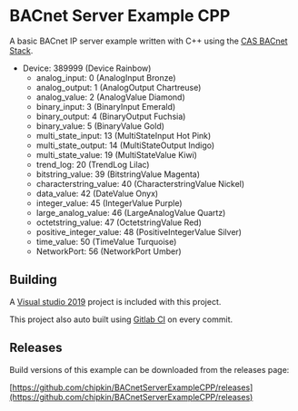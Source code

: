 # BACnet Server Example CPP

A basic BACnet IP server example written with C++ using the [CAS BACnet Stack](https://www.bacnetstack.com/).

- Device: 389999 (Device Rainbow)
  - analog_input: 0  (AnalogInput Bronze)
  - analog_output: 1  (AnalogOutput Chartreuse)
  - analog_value: 2  (AnalogValue Diamond)
  - binary_input: 3  (BinaryInput Emerald)
  - binary_output: 4  (BinaryOutput Fuchsia)
  - binary_value: 5  (BinaryValue Gold)
  - multi_state_input: 13  (MultiStateInput Hot Pink)
  - multi_state_output: 14  (MultiStateOutput Indigo)
  - multi_state_value: 19  (MultiStateValue Kiwi)
  - trend_log: 20  (TrendLog Lilac)
  - bitstring_value: 39  (BitstringValue Magenta)
  - characterstring_value: 40  (CharacterstringValue Nickel)
  - data_value: 42  (DateValue Onyx)
  - integer_value: 45  (IntegerValue Purple)
  - large_analog_value: 46  (LargeAnalogValue Quartz)
  - octetstring_value: 47  (OctetstringValue Red)
  - positive_integer_value: 48  (PositiveIntegerValue Silver)
  - time_value: 50  (TimeValue Turquoise)
  - NetworkPort: 56  (NetworkPort Umber)

## Building

A [Visual studio 2019](https://visualstudio.microsoft.com/downloads/) project is included with this project.

This project also auto built using [Gitlab CI](https://docs.gitlab.com/ee/ci/) on every commit.

## Releases

Build versions of this example can be downloaded from the releases page: 

[https://github.com/chipkin/BACnetServerExampleCPP/releases](https://github.com/chipkin/BACnetServerExampleCPP/releases)
